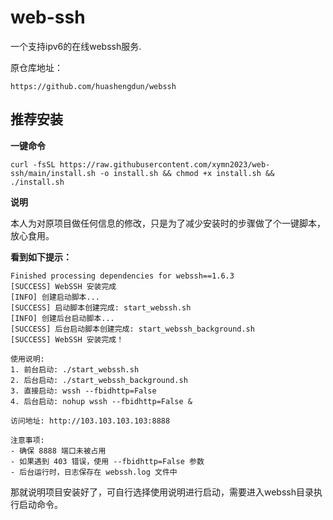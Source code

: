 # web-ssh

一个支持ipv6的在线webssh服务.


原仓库地址：

```
https://github.com/huashengdun/webssh
```




## 推荐安装 ##

**一键命令**

```
curl -fsSL https://raw.githubusercontent.com/xymn2023/web-ssh/main/install.sh -o install.sh && chmod +x install.sh && ./install.sh
```

**说明**

本人为对原项目做任何信息的修改，只是为了减少安装时的步骤做了个一键脚本，放心食用。

**看到如下提示：**

```
Finished processing dependencies for webssh==1.6.3
[SUCCESS] WebSSH 安装完成
[INFO] 创建启动脚本...
[SUCCESS] 启动脚本创建完成: start_webssh.sh
[INFO] 创建后台启动脚本...
[SUCCESS] 后台启动脚本创建完成: start_webssh_background.sh
[SUCCESS] WebSSH 安装完成！

使用说明:
1. 前台启动: ./start_webssh.sh
2. 后台启动: ./start_webssh_background.sh
3. 直接启动: wssh --fbidhttp=False
4. 后台启动: nohup wssh --fbidhttp=False &

访问地址: http://103.103.103.103:8888

注意事项:
- 确保 8888 端口未被占用
- 如果遇到 403 错误，使用 --fbidhttp=False 参数
- 后台运行时，日志保存在 webssh.log 文件中

```

那就说明项目安装好了，可自行选择使用说明进行启动，需要进入webssh目录执行启动命令。
